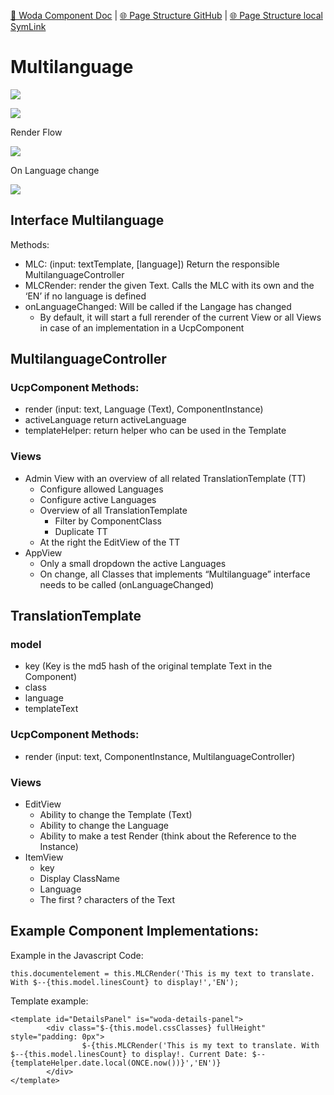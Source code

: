 [📁 Woda Component Doc](../woda-component-doc.md) | [🌐 Page Structure GitHub](/2cu.atlassian.net/wiki/spaces/CCU/pages/400000097/multilanguage.md) | [🌐 Page Structure local SymLink](./multilanguage.page.md)

# Multilanguage

![](./attachments/Universal%20Translation.png.png)

![](./attachments/MultilanguageRelations.png.png)

Render Flow

![](./attachments/MultilanguageStartup.png.png)

On Language change

![](./attachments/onLanguageChanged.png.png)

## Interface Multilanguage

Methods:

- MLC: (input: textTemplate, \[language\]) Return the responsible MultilanguageController
- MLCRender: render the given Text. Calls the MLC with its own and the ‘EN’ if no language is defined
- onLanguageChanged: Will be called if the Langage has changed
  - By default, it will start a full rerender of the current View or all Views in case of an implementation in a UcpComponent

## MultilanguageController

### UcpComponent Methods:

- render (input: text, Language (Text), ComponentInstance)
- activeLanguage return activeLanguage
- templateHelper: return helper who can be used in the Template

### Views

- Admin View with an overview of all related TranslationTemplate (TT)
  - Configure allowed Languages
  - Configure active Languages
  - Overview of all TranslationTemplate
    - Filter by ComponentClass
    - Duplicate TT
  - At the right the EditView of the TT
- AppView
  - Only a small dropdown the active Languages
  - On change, all Classes that implements “Multilanguage” interface needs to be called (onLanguageChanged)

## TranslationTemplate

### model

- key (Key is the md5 hash of the original template Text in the Component)
- class
- language
- templateText

### UcpComponent Methods:

- render (input: text, ComponentInstance, MultilanguageController)

### Views

- EditView
  - Ability to change the Template (Text)
  - Ability to change the Language
  - Ability to make a test Render (think about the Reference to the Instance)
- ItemView
  - key
  - Display ClassName
  - Language
  - The first ? characters of the Text

## Example Component Implementations:

Example in the Javascript Code:

```
this.documentelement = this.MLCRender('This is my text to translate. With $--{this.model.linesCount} to display!','EN');
```

Template example:

```
<template id="DetailsPanel" is="woda-details-panel">
        <div class="$-{this.model.cssClasses} fullHeight" style="padding: 0px">
				$-{this.MLCRender('This is my text to translate. With $--{this.model.linesCount} to display!. Current Date: $--{templateHelper.date.local(ONCE.now())}','EN')}
        </div>
</template>
```
